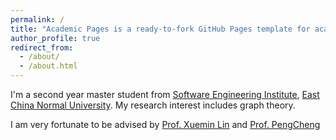 ```yaml
---
permalink: /
title: "Academic Pages is a ready-to-fork GitHub Pages template for academic personal websites"
author_profile: true
redirect_from: 
  - /about/
  - /about.html
---
```


I'm a second year master student from [Software Engineering Institute](http://www.sei.ecnu.edu.cn/), [East China Normal University](https://www.ecnu.edu.cn/). My research interest includes graph theory.

I am very fortunate to be advised by [Prof. Xuemin Lin](https://tclab.ecnu.edu.cn/80/a3/c33343a360611/page.htm) and [Prof. PengCheng](https://faculty.ecnu.edu.cn/_s43/cp2_11449/main.psp)
